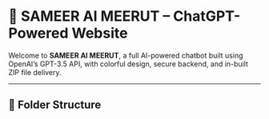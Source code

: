 # 🤖 SAMEER AI MEERUT – ChatGPT-Powered Website

Welcome to **SAMEER AI MEERUT**, a full AI-powered chatbot built using OpenAI’s GPT-3.5 API, with colorful design, secure backend, and in-built ZIP file delivery.

---

## 📂 Folder Structure

